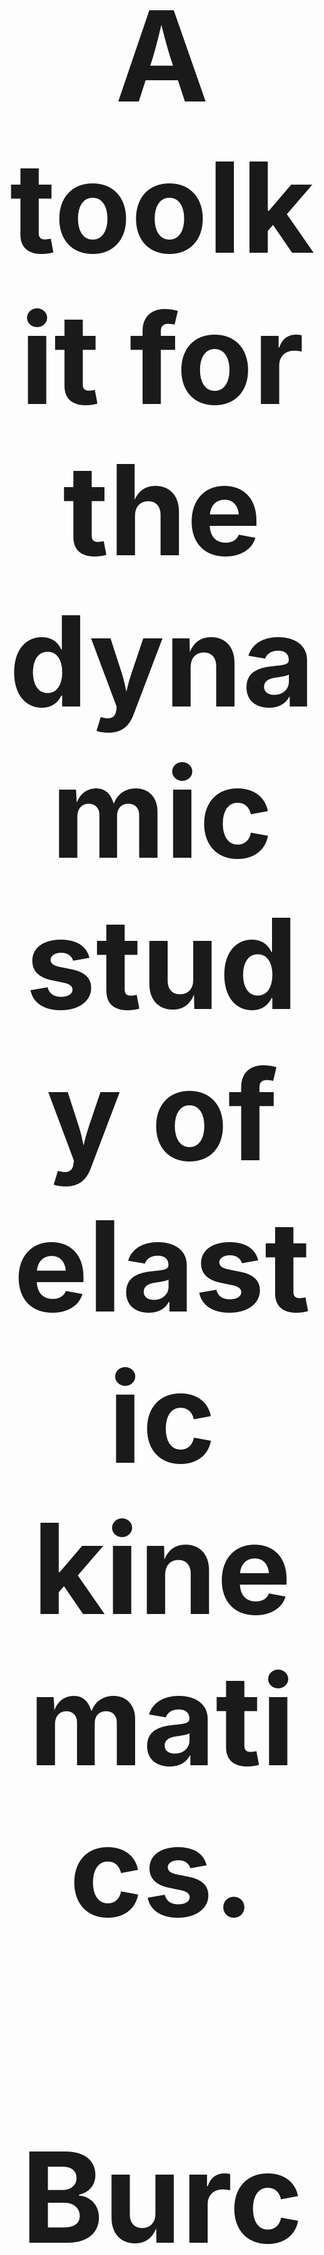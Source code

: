 <h1 align="center" style=font-size:200px>A toolkit for the dynamic study of elastic kinematics.</h1>
<h2 align="center" style=font-size:200px>Burchardt, van der Sande, Kehy, Gamba, Ravignani, Pouw.</h2>
<a name="overview"></a>
<video src='https://tsg-131-174-75-200.hosting.ru.nl/samples_airsactoolkit/June16_02_circle_rec.mp4' width=180/> 

Biological structures are defined by elements like bones and cartilage, and elastic elements like muscles and membranes. Computer vision advances have enabled automatic tracking of animal skeletal poses. However, the elastic and soft-tissues of organisms, like the nose of Elephant seals, or the buccal sac of frogs, have been poorly studied as no computer vision methods are optimized for tracking such elastic kinematics. This leaves major gaps in different areas in biology. In the area of primatology, most critically, the function of air sacs is widely debated and many questions exist about their role in communication and human language evolution. Moving towards the dynamic study of soft-tissue elastic structures, we present a toolkit for the automated tracking of semi-circular elastic structures in biological video data. The toolkit contains unsupervised computer vision tools (using Hough transform) and supervised deep learning (by adapting Deeplabcut) methodology to track inflation of laryngeal air sacs or other biological spherical objects (e.g., gular cavities). 

# Toolkit

<table>
  <thead>
    <tr>
      <th></th>
      <th>Feature</th>
    </tr>
  </thead>
  <tbody>
    <tr>
      <td>✅</td>
      <td>Hough transform to detect semi-circles (unsupervised method): 
https://wimpouw.github.io/AirSacTracker/AirSacTracking_with_Hough.html</td>
    </tr>
 <tbody>
    <tr>
      <td>✅</td>
      <td>Deeplabcut + Landau circle estimation (supervised method): 
https://wimpouw.github.io/AirSacTracker/DLC+.html</td>
    </tr>
      <td>✅</td>
      <td>Open dataset on Siamang Air Sacs: 
https://data.donders.ru.nl/collections/mine?3</td>
    </tr>
</table>

### Pipeline ### 

<img src = /docs/images/Workflow_figure.png  > (pipeline image) 


## Installation / requirements ## 
See requirements.txt for each module.

### file structure ###

--Project -> contains all the code and materials for the manuscript
--Docs -> contains all the github pages
 
--Toolkit/
	--Input/
		--inputvideos.mp4
	--Module_DLC+/
		--DLC+.ipynb
		--DLC/
			--Meta information/
		--Output_DLC/
		  -- DLC_labeled_videos.mp4 
		  -- DLC_coordinates.csv
		  -- DLC_coordinates.h5
		  -- inputvideos.mp4
		--Output_DLC+/
			--timeseries/
				--circlecoordinates.csv
			--DLC+_labeled_videos.mp4
	--Module_Hough/
		-- AirSacTracking_with_Hough.ipynb
		-- results/
			-- hough_labeled_videos.mp4 
			-- coordinates.csv
			

# Code contributers
Lara Burchardt, Yana van der Sande, Wim Pouw

##Reference ## 
TBA




